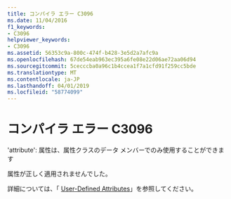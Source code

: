 ```yaml
---
title: コンパイラ エラー C3096
ms.date: 11/04/2016
f1_keywords:
- C3096
helpviewer_keywords:
- C3096
ms.assetid: 56353c9a-800c-474f-b428-3e5d2a7afc9a
ms.openlocfilehash: 67de54eab963ec395a6fe08e22d06ae72aa06d94
ms.sourcegitcommit: 5cecccba0a96c1b4ccea1f7a1cfd91f259cc5bde
ms.translationtype: MT
ms.contentlocale: ja-JP
ms.lasthandoff: 04/01/2019
ms.locfileid: "58774099"
---
```

# <a name="compiler-error-c3096"></a>コンパイラ エラー C3096

'attribute': 属性は、属性クラスのデータ メンバーでのみ使用することができます

属性が正しく適用されませんでした。

詳細については、「 [User-Defined Attributes](../../extensions/user-defined-attributes-cpp-component-extensions.md)」を参照してください。
